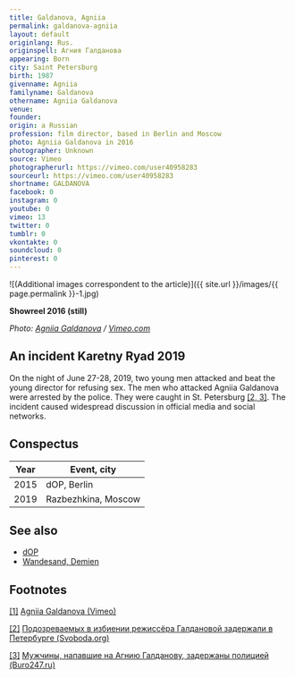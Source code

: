 ```yaml
---
title: Galdanova, Agniia
permalink: galdanova-agniia
layout: default
originlang: Rus.
originspell: Агния Галданова
appearing: Born
city: Saint Petersburg
birth: 1987
givenname: Agniia
familyname: Galdanova
othername: Agniia Galdanova
venue:
founder:
origin: a Russian
profession: film director, based in Berlin and Moscow
photo: Agniia Galdanova in 2016
photographer: Unknown
source: Vimeo
photographerurl: https://vimeo.com/user40958283
sourceurl: https://vimeo.com/user40958283
shortname: GALDANOVA
facebook: 0
instagram: 0
youtube: 0
vimeo: 13
twitter: 0
tumblr: 0
vkontakte: 0
soundcloud: 0
pinterest: 0
---
```


![(Additional images correspondent to the article)]({{ site.url }}/images/{{ page.permalink }}-1.jpg)

**Showreel 2016 (still)**

*Photo: [Agniia Galdanova](https://vimeo.com/187537564) / [Vimeo.com](https://vimeo.com/187537564)*

## An incident Karetny Ryad 2019

On the night of June 27-28, 2019, two young men attacked and beat the young director for refusing sex. The men who attacked Agniia Galdanova were arrested by the police. They were caught in St. Petersburg <span id="a2">[\[2, 3\]](#f2)</span>. The incident caused widespread discussion in official media and social networks.

## Сonspectus

|Year|Event, city|
|-|-|
|2015|dOP, Berlin|
|2019|Razbezhkina, Moscow|

## See also

+ [dOP](dop)
+ [Wandesand, Demien](wandesand-demien)

## Footnotes

[[1]](#a1) <span id="f1"></span> [Agniia Galdanova (Vimeo)](https://vimeo.com/187537564)

[[2]](#a2) <span id="f2"></span> [Подозреваемых в избиении режиссёра Галдановой задержали в Петербурге (Svoboda.org)](https://www.svoboda.org/a/30035204.html)

[[3]](#a2) <span id="f2"></span> [Мужчины, напавшие на Агнию Галданову, задержаны полицией (Buro247.ru)](https://www.buro247.ru/news/lifestyle/3-jul-2019-agniya-galdanova-moscow.html)
